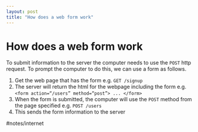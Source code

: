 ```yaml
---
layout: post
title: "How does a web form work"
---
```


# How does a web form work
To submit information to the server the computer needs to use the `POST` http request. To prompt the computer to do this, we can use a form as follows.

1. Get the web page that has the form e.g. `GET /signup`
2. The server will return the html for the webpage including the form e.g. `<form action=“/users” method=“post”> ... </form>` 
3. When the form is submitted, the computer will use the `POST` method from the page specified e.g. `POST /users`
4. This sends the form information to the server 

#notes/internet